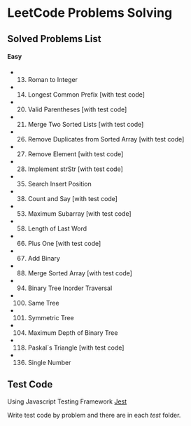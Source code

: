 # LeetCode Problems Solving

## Solved Problems List
#### Easy
- 13. Roman to Integer
- 14. Longest Common Prefix [with test code]
- 20. Valid Parentheses [with test code]
- 21. Merge Two Sorted Lists [with test code]
- 26. Remove Duplicates from Sorted Array [with test code]
- 27. Remove Element [with test code]
- 28. Implement strStr [with test code]
- 35. Search Insert Position
- 38. Count and Say [with test code]
- 53. Maximum Subarray [with test code]
- 58. Length of Last Word
- 66. Plus One [with test code]
- 67. Add Binary
- 88. Merge Sorted Array [with test code]
- 94. Binary Tree Inorder Traversal
- 100. Same Tree
- 101. Symmetric Tree
- 104. Maximum Depth of Binary Tree
- 118. Paskal`s Triangle [with test code]
- 136. Single Number

## Test Code
Using Javascript Testing Framework [Jest](https://jestjs.io)

Write test code by problem and there are in each *test* folder.
